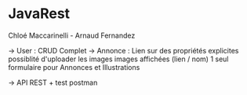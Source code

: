 # JavaRest

Chloé Maccarinelli - Arnaud Fernandez

-> User : CRUD Complet
-> Annonce : Lien sur des propriétés explicites
             possiblité d'uploader les images
             images affichées (lien / nom)
             1 seul formulaire pour Annonces et Illustrations
             
-> API REST + test postman 


        
